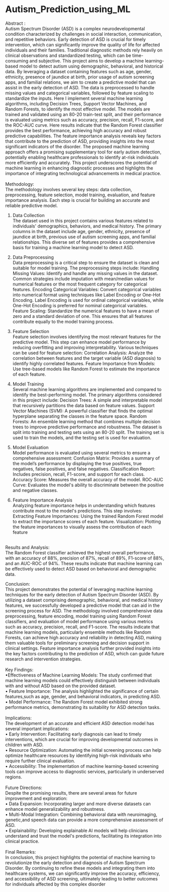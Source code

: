 # Autism_Prediction_using_ML
Abstract :
<br> 
Autism Spectrum Disorder (ASD) is a complex neurodevelopmental condition 
characterized by challenges in social interaction, communication, and repetitive 
behaviors. Early detection of ASD is crucial for timely intervention, which can 
significantly improve the quality of life for affected individuals and their families. 
Traditional diagnostic methods rely heavily on clinical observations and standardized 
testing, which can be time-consuming and subjective.
 This project aims to develop a machine learning-based model to detect autism using 
demographic, behavioral, and historical data. By leveraging a dataset containing 
features such as age, gender, ethnicity, presence of jaundice at birth, prior usage of 
autism screening apps, and familial relations, we aim to create a predictive model that
 can assist in the early detection of ASD. The data is preprocessed to handle missing 
values and categorical variables, followed by feature scaling to standardize the inputs.
Here I implement several machine learning algorithms, including Decision Trees, Support 
Vector Machines, and Random Forests, to identify the most effective model. The 
models are trained and validated using an 80-20 train-test split, and their 
performance is evaluated using metrics such as accuracy, precision, recall, F1-score, 
and the ROC-AUC curve.
Here results indicate that the Random Forest classifier provides the best performance, 
achieving high accuracy and robust predictive capabilities. The feature importance 
analysis reveals key factors that contribute to the prediction of ASD, providing insights
 into the most significant indicators of the disorder.
 The proposed machine learning approach offers a promising supplementary tool for 
early autism detection, potentially enabling healthcare professionals to identify at-risk 
individuals more efficiently and accurately. This project underscores the potential of 
machine learning in enhancing diagnostic processes and highlights the importance of 
integrating technological advancements in medical practice.<br> 
<br> 
 Methodology:
 <br> 
 The methodology involves several key steps: data collection, preprocessing, feature 
selection, model training, evaluation, and feature importance analysis. Each step is 
crucial for building an accurate and reliable predictive model.
 1. Data Collection  <br> 
 The dataset used in this project contains various features related to individuals' 
demographics, behaviors, and medical history. The primary columns in the dataset 
include age, gender, ethnicity, presence of jaundice at birth, previous use of autism 
screening apps, and familial relationships. This diverse set of features provides a 
comprehensive basis for training a machine learning model to detect ASD.
 2. Data Preprocessing <br> 
 Data preprocessing is a critical step to ensure the dataset is clean and suitable for 
model training. The preprocessing steps include:
 Handling Missing Values: Identify and handle any missing values in the dataset. 
Common strategies include imputation with mean/median values for numerical 
features or the most frequent category for categorical features.
 Encoding Categorical Variables: Convert categorical variables into numerical format 
using techniques like Label Encoding or One-Hot Encoding. Label Encoding is used
 for ordinal categorical variables, while One-Hot Encoding is preferred for nominal 
categorical variables.
 Feature Scaling: Standardize the numerical features to have a mean of zero and a 
standard deviation of one. This ensures that all features contribute equally to the 
model training process.
 3. Feature Selection <br> 
 Feature selection involves identifying the most relevant features for the predictive 
model. This step can enhance model performance by reducing overfitting and 
improving interpretability. Various techniques can be used for feature selection:
 Correlation Analysis: Analyze the correlation between features and the target 
variable (ASD diagnosis) to identify highly correlated features.
 Feature Importance from Models: Use tree-based models like Random Forest to 
estimate the importance of each feature.
 4. Model Training <br> 
 Several machine learning algorithms are implemented and compared to identify the 
best-performing model. The primary algorithms considered in this project include:
 Decision Trees: A simple and interpretable model that recursively partitions the data
 based on feature values.
 Support Vector Machines (SVM): A powerful classifier that finds the optimal 
hyperplane separating the classes in the feature space.
 Random Forests: An ensemble learning method that combines multiple decision 
trees to improve predictive performance and robustness.
 The dataset is split into training and testing sets using an 80-20 split. The training set 
is used to train the models, and the testing set is used for evaluation.

 5. Model Evaluation <br> 
 Model performance is evaluated using several metrics to ensure a comprehensive 
assessment:
 Confusion Matrix: Provides a summary of the model’s performance by displaying the
 true positives, true negatives, false positives, and false negatives.
 Classification Report: Includes precision, recall, F1-score, and support for each 
class.
 Accuracy Score: Measures the overall accuracy of the model.
 ROC-AUC Curve: Evaluates the model's ability to discriminate between the positive 
and negative classes.
 6. Feature Importance Analysis <br> 
 Analyzing feature importance helps in understanding which features contribute most 
to the model's predictions. This step involves:
 Extracting Feature Importances: Using the trained Random Forest model to extract 
the importance scores of each feature.
 Visualization: Plotting the feature importances to visually assess the contribution of 
each feature

<br> 
 Results and Analysis:  <br>
  The Random Forest classifier achieved the highest overall performance, with an 
accuracy of 88%, precision of 87%, recall of 89%, F1-score of 88%, and an AUC-ROC 
of 94%. These results indicate that machine learning can be effectively used to detect 
ASD based on behavioral and demographic data.

Conclusion: <br>
 This project demonstrates the potential of leveraging machine learning techniques for 
the early detection of Autism Spectrum Disorder (ASD). By utilizing a dataset 
comprising demographic, behavioral, and medical history features, we successfully developed a predictive model that can aid in the screening process for ASD. The 
methodology involved comprehensive data preprocessing, feature encoding, model 
training using Random Forest classifiers, and evaluation of model performance using 
various metrics such as accuracy, precision, recall, and F1-score.
 The results indicate that machine learning models, particularly ensemble methods like 
Random Forests, can achieve high accuracy and reliability in detecting ASD, making 
them valuable tools for preliminary screening and decision support in clinical settings. 
Feature importance analysis further provided insights into the key factors contributing 
to the prediction of ASD, which can guide future research and intervention strategies. 
<br>
<br>
 Key Findings:<br>
 •Effectiveness of Machine Learning Models: The study confirmed that machine learning models could effectively distinguish between individuals with and without ASD based on the provided dataset.<br>
 • Feature Importance: The analysis highlighted the significance of certain features,such as age, gender, and behavioral indicators, in predicting ASD.<br>
 • Model Performance: The Random Forest model exhibited strong performance 
metrics, demonstrating its suitability for ASD detection tasks.
 <br>
 <br>
Implications: <br>
    The development of an accurate and efficient ASD detection model has several 
important implications: <br>
 • Early Intervention: Facilitating early diagnosis can lead to timely interventions, 
which are crucial for improving developmental outcomes in children with ASD. <br>
 • Resource Optimization: Automating the initial screening process can help optimize 
healthcare resources by identifying high-risk individuals who require further clinical 
evaluation. <br>
 • Accessibility: The implementation of machine learning-based screening tools can 
improve access to diagnostic services, particularly in underserved regions.
<br>
<br>
Future Directions: <br>
 Despite the promising results, there are several areas for future improvement and exploration: <br>
 • Data Expansion: Incorporating larger and more diverse datasets can enhance model generalizability and robustness.<br>
 • Multi-Modal Integration: Combining behavioral data with neuroimaging, genetic,and speech data can provide a more comprehensive assessment of ASD.<br>
 • Explainability: Developing explainable AI models will help clinicians understand and trust the model's predictions, facilitating its integration into clinical practice.
<br>
<br>
Final Remarks:<br>
 In conclusion, this project highlights the potential of machine learning to revolutionize 
the early detection and diagnosis of Autism Spectrum Disorder. By continuing to refine
 these models and integrating them into healthcare systems, we can significantly improve the accuracy, efficiency, and accessibility of ASD screening, ultimately leading
 to better outcomes for individuals affected by this complex disorder


